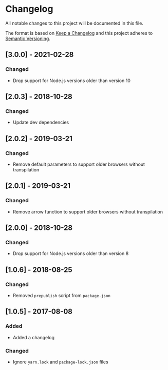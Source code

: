 # Changelog

All notable changes to this project will be documented in this file.

The format is based on [Keep a Changelog](http://keepachangelog.com/en/1.0.0/) and this project adheres to [Semantic Versioning](http://semver.org/spec/v2.0.0.html).

## [3.0.0] - 2021-02-28

### Changed

- Drop support for Node.js versions older than version 10

## [2.0.3] - 2018-10-28

### Changed

- Update dev dependencies

## [2.0.2] - 2019-03-21

### Changed

- Remove default parameters to support older browsers without transpilation

## [2.0.1] - 2019-03-21

### Changed

- Remove arrow function to support older browsers without transpilation

## [2.0.0] - 2018-10-28

### Changed

- Drop support for Node.js versions older than version 8

## [1.0.6] - 2018-08-25

### Changed

- Removed `prepublish` script from `package.json`

## [1.0.5] - 2017-08-08

### Added

- Added a changelog

### Changed

- Ignore `yarn.lock` and `package-lock.json` files